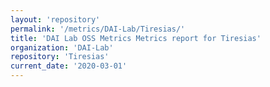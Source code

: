 ```yaml
---
layout: 'repository'
permalink: '/metrics/DAI-Lab/Tiresias/'
title: 'DAI Lab OSS Metrics Metrics report for Tiresias'
organization: 'DAI-Lab'
repository: 'Tiresias'
current_date: '2020-03-01'
---
```

